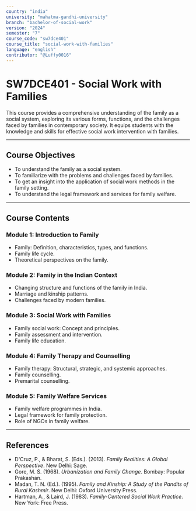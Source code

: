 ```yaml
---
country: "india"
university: "mahatma-gandhi-university"
branch: "bachelor-of-social-work"
version: "2024"
semester: "7"
course_code: "sw7dce401"
course_title: "social-work-with-families"
language: "english"
contributor: "@Luffy0016"
---
```

# SW7DCE401 - Social Work with Families

This course provides a comprehensive understanding of the family as a social system, exploring its various forms, functions, and the challenges faced by families in contemporary society. It equips students with the knowledge and skills for effective social work intervention with families.

---
## Course Objectives

* To understand the family as a social system.
* To familiarize with the problems and challenges faced by families.
* To get an insight into the application of social work methods in the family setting.
* To understand the legal framework and services for family welfare.

---
## Course Contents

### Module 1: Introduction to Family
* Family: Definition, characteristics, types, and functions.
* Family life cycle.
* Theoretical perspectives on the family.

### Module 2: Family in the Indian Context
* Changing structure and functions of the family in India.
* Marriage and kinship patterns.
* Challenges faced by modern families.

### Module 3: Social Work with Families
* Family social work: Concept and principles.
* Family assessment and intervention.
* Family life education.

### Module 4: Family Therapy and Counselling
* Family therapy: Structural, strategic, and systemic approaches.
* Family counselling.
* Premarital counselling.

### Module 5: Family Welfare Services
* Family welfare programmes in India.
* Legal framework for family protection.
* Role of NGOs in family welfare.

---
## References
* D'Cruz, P., & Bharat, S. (Eds.). (2013). *Family Realities: A Global Perspective*. New Delhi: Sage.
* Gore, M. S. (1968). *Urbanization and Family Change*. Bombay: Popular Prakashan.
* Madan, T. N. (Ed.). (1995). *Family and Kinship: A Study of the Pandits of Rural Kashmir*. New Delhi: Oxford University Press.
* Hartman, A., & Laird, J. (1983). *Family-Centered Social Work Practice*. New York: Free Press.
